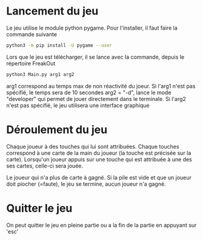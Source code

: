 # Lancement du jeu
Le jeu utilise le module python pygame. Pour l'installer, il faut faire la commande suivante
```bash
python3 -m pip install -U pygame --user
```
Lors que le jeu est télécharger, il se lance avec la commande, depuis le répertoire FreakOut
```bash
python3 Main.py arg1 arg2
```
arg1 correspond au temps max de non réactivité du joeur. Si l'arg1 n'est pas spécifié, le temps sera de 10 secondes
arg2 = "-d", lance le mode "developer" qui permet de jouer directement dans le terminale. Si l'arg2 n'est pas spécifié, le jeu utilisera une interface graphique

# Déroulement du jeu
Chaque joueur à des touches qui lui sont attribuées. Chaque touches correspond à une carte de la main du joueur (la touche est précisée sur la carte).
Lorsqu'un joueur appuis sur une touche qui est attribuée à une des ses cartes, celle-ci sera jouée.

Le joueur qui n'a plus de carte à gagné. Si la pile est vide et que un joueur doit piocher (=faute), le jeu se termine, aucun joueur n'a gagné.

# Quitter le jeu
On peut quitter le jeu en pleine partie ou a la fin de la partie en appuyant sur 'esc'

